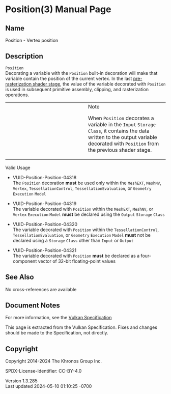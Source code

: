 # Position(3) Manual Page

## Name

Position - Vertex position



## <a href="#_description" class="anchor"></a>Description

`Position`  
Decorating a variable with the `Position` built-in decoration will make
that variable contain the position of the current vertex. In the last <a
href="https://registry.khronos.org/vulkan/specs/1.3-extensions/html/vkspec.html#pipelines-graphics-subsets-pre-rasterization"
target="_blank" rel="noopener">pre-rasterization shader stage</a>, the
value of the variable decorated with `Position` is used in subsequent
primitive assembly, clipping, and rasterization operations.

<table>
<colgroup>
<col style="width: 50%" />
<col style="width: 50%" />
</colgroup>
<tbody>
<tr class="odd">
<td class="icon"><em></em></td>
<td class="content">Note
<p>When <code>Position</code> decorates a variable in the
<code>Input</code> <code>Storage</code> <code>Class</code>, it contains
the data written to the output variable decorated with
<code>Position</code> from the previous shader stage.</p></td>
</tr>
</tbody>
</table>

Valid Usage

- <a href="#VUID-Position-Position-04318"
  id="VUID-Position-Position-04318"></a> VUID-Position-Position-04318  
  The `Position` decoration **must** be used only within the `MeshEXT`,
  `MeshNV`, `Vertex`, `TessellationControl`, `TessellationEvaluation`,
  or `Geometry` `Execution` `Model`

- <a href="#VUID-Position-Position-04319"
  id="VUID-Position-Position-04319"></a> VUID-Position-Position-04319  
  The variable decorated with `Position` within the `MeshEXT`, `MeshNV`,
  or `Vertex` `Execution` `Model` **must** be declared using the
  `Output` `Storage` `Class`

- <a href="#VUID-Position-Position-04320"
  id="VUID-Position-Position-04320"></a> VUID-Position-Position-04320  
  The variable decorated with `Position` within the
  `TessellationControl`, `TessellationEvaluation`, or `Geometry`
  `Execution` `Model` **must** not be declared using a `Storage` `Class`
  other than `Input` or `Output`

- <a href="#VUID-Position-Position-04321"
  id="VUID-Position-Position-04321"></a> VUID-Position-Position-04321  
  The variable decorated with `Position` **must** be declared as a
  four-component vector of 32-bit floating-point values

## <a href="#_see_also" class="anchor"></a>See Also

No cross-references are available

## <a href="#_document_notes" class="anchor"></a>Document Notes

For more information, see the <a
href="https://registry.khronos.org/vulkan/specs/1.3-extensions/html/vkspec.html#Position"
target="_blank" rel="noopener">Vulkan Specification</a>

This page is extracted from the Vulkan Specification. Fixes and changes
should be made to the Specification, not directly.

## <a href="#_copyright" class="anchor"></a>Copyright

Copyright 2014-2024 The Khronos Group Inc.

SPDX-License-Identifier: CC-BY-4.0

Version 1.3.285  
Last updated 2024-05-10 01:10:25 -0700

